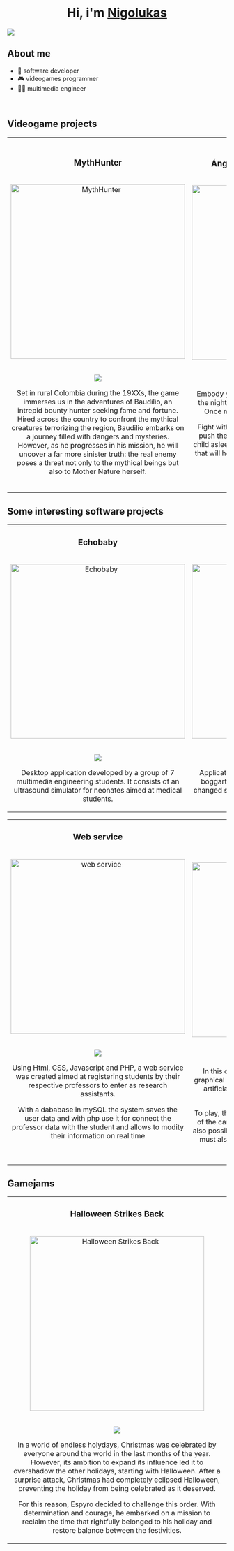 <div align="center">
<h1 align="center">Hi, i'm <a href="https://nigolukas.itch.io">Nigolukas</a> </h1>
</div>
<img src="https://i.imgur.com/3Aeetgg.png">

## About me

- 🤖 software developer 
- 🎮 videogames programmer
- 👨‍🎓 multimedia engineer

<br>


## Videogame projects
<table>
<tr>
<td width="50%">
<h3 align="center">MythHunter</h3>
  <br>
<div align="center">
<a href="https://unimilitareduco-my.sharepoint.com/personal/est_nicolas_ruiz_unimilitar_edu_co/_layouts/15/stream.aspx?id=%2Fpersonal%2Fest%5Fnicolas%5Fruiz%5Funimilitar%5Fedu%5Fco%2FDocuments%2Fdiplomado%2FCazamitos%2FGameplay%20MythHunter%2018%2D09%2D24%2Emp4&referrer=StreamWebApp%2EWeb&referrerScenario=AddressBarCopied%2Eview%2E6f0a2891%2D8c11%2D489a%2D9c13%2D96c3bfc0907a" target="_blank"><img src="https://i.imgur.com/filS6iB.jpeg" width="400" alt="MythHunter"></a>
<p>
<a href="https://nigolukas.itch.io/myth-hunter" target="_blank">
  <br>
<img src="https://img.shields.io/badge/itch.io-ff6961?style=for-the-badge&logo=itch.io&logoColor=black"> 
</a>
</p>
<p>Set in rural Colombia during the 19XXs, the game immerses us in the adventures of Baudilio, an intrepid bounty hunter seeking fame and fortune. Hired across the country to confront the mythical creatures terrorizing the region, Baudilio embarks on a journey filled with dangers and mysteries. However, as he progresses in his mission, he will uncover a far more sinister truth: the real enemy poses a threat not only to the mythical beings but also to Mother Nature herself.</p>
</div>


<td width="50%">
               <br>
<h3 align="center">Ángel guardián: defensa nocturna</h3>
  <br>
<div align="center">                                       
<a href="https://nigolukas.itch.io/angel-guardian-defensa-nocturna" target="_blank"><img src="https://i.imgur.com/m2afSdA.png" width="400" alt="Ángel guardián: defensa nocturna"></a>
<br>
<p>
<a href="https://nigolukas.itch.io/angel-guardian-defensa-nocturna" target="_blank">
  <br>
<img src="https://img.shields.io/badge/itch.io-ff6961?style=for-the-badge&logo=itch.io&logoColor=black">
</a>
</p>
</p>Embody your guardian angel to defend you during the night from the shadows that haunt your room. Once morning comes, they will be pulverized! 

Fight with your wings or use the heavenly hand to push the ghosts away from the bed and keep the child asleep. Inside the room you can collect objects that will help you during the night. Earn the coveted S Rank! 
<br>
<br>
<br>
</p>
</div>                                                             
</table>                                                                                 
</div>
    

## Some interesting software projects

<table>
<tr>
<td width="50%">
<h3 align="center">Echobaby</h3>
  <br>
<div align="center">
<a href="https://github.com/SantiMayo09/EchoBaby" target="_blank"><img src="https://i.imgur.com/LqyqTcv.png" width="400" alt="Echobaby"></a>
<p>
<a href="https://github.com/SantiMayo09/EchoBaby" target="_blank">
  <br>
<img src="https://img.shields.io/badge/GitHub-F28705?style=for-the-badge&logo=GitHub&logoColor=black">
</a>
</p>
<p>Desktop application developed by a group of 7 multimedia engineering students. It consists of an ultrasound simulator for neonates aimed at medical students.</p>

</div>


<td width="50%">
<h3 align="center">Riddikulus</h3>
  <br>
<div align="center">
<a href="https://github.com/Nigolukas/Riddikulus" target="_blank"><img src="https://i.imgur.com/REuWa6r.png" width="400" alt="Riddikulus"></a>
<p>
<a href="https://github.com/Nigolukas/Riddikulus" target="_blank">
  <br>
<img src="https://img.shields.io/badge/GitHub-F28705?style=for-the-badge&logo=GitHub&logoColor=black">
</a>
</p>
<p>Application with Unity
and Vuforia that simulates boggarts with 3D models
from Harry Potter that changed shape and animation
when interacting with the user in augmented reality.</p>
</div>
  
</table>  


<table>
<tr>
<td width="50%">
<h3 align="center">Web service</h3>
  <br>
<div align="center">
<a href="https://github.com/Nigolukas/Servicio_web" target="_blank"><img src="https://i.imgur.com/r38Vvxm.png" width="400" alt="web service"></a>
<p>
<a href="https://github.com/Nigolukas/Servicio_webr" target="_blank">
  <br>
<img src="https://img.shields.io/badge/GitHub-F28705?style=for-the-badge&logo=GitHub&logoColor=black">
</a>
</p>
<p>Using Html, CSS, Javascript and PHP, a web service was created aimed at registering students by their respective professors to enter as research assistants.

With a dababase in mySQL the system saves the user data and with php use it for connect the professor data with the student and allows to modity their information on real time</p>
<br>
</div>


<td width="50%">
<h3 align="center">UNO with AI</h3>
  <br>
<div align="center">
<a href="https://github.com/Nigolukas/UNO_IA" target="_blank"><img src="https://i.imgur.com/ZQPoW5s.png" width="400" alt="UNO AI"></a>
<p>
<a href="https://github.com/Nigolukas/UNO_IA" target="_blank">
  <br>
<img src="https://img.shields.io/badge/GitHub-F28705?style=for-the-badge&logo=GitHub&logoColor=black">
</a>
</p>
<p>In this code, the UNO game is recreated with a graphical interface where the player plays against 3 artificial intelligences that try to make the best possible moves.

To play, the numbers are used to select the position of the card to throw, with R you steal although it is also possible to do it with the mouse, with which you must also press the UNO button when the player already has a card.</p>
</div>
</table>  

## Gamejams
<table>
<tr>
<td width="50%">
<h3 align="center">Halloween Strikes Back</h3>
  <br>
<div align="center">
<a href="https://www.youtube.com/watch?v=-ycuXd41rX4" target="_blank"><img src="https://i.imgur.com/B3xMWMq.png" width="400" alt="Halloween Strikes Back"></a>
<p>
<a href="https://nigolukas.itch.io/halloween-strikes-back" target="_blank">
  <br>
<img src="https://img.shields.io/badge/itch.io-ff6961?style=for-the-badge&logo=itch.io&logoColor=black">
</a>
</p>
<p>In a world of endless holydays, Christmas was celebrated by everyone around the world in the last months of the year. However, its ambition to expand its influence led it to overshadow the other holidays, starting with Halloween. After a surprise attack, Christmas had completely eclipsed Halloween, preventing the holiday from being celebrated as it deserved.

For this reason, Espyro decided to challenge this order. With determination and courage, he embarked on a mission to reclaim the time that rightfully belonged to his holiday and restore balance between the festivities.</p>
</div>                                                            
</table>  

<!--
**Nigolukas/Nigolukas** is a ✨ _special_ ✨ repository because its `README.md` (this file) appears on your GitHub profile.

Here are some ideas to get you started:

- 🔭 I’m currently working on ...
- 🌱 I’m currently learning ...
- 👯 I’m looking to collaborate on ...
- 🤔 I’m looking for help with ...
- 💬 Ask me about ...
- 📫 How to reach me: ...
- 😄 Pronouns: ...
- ⚡ Fun fact: ...
-->
